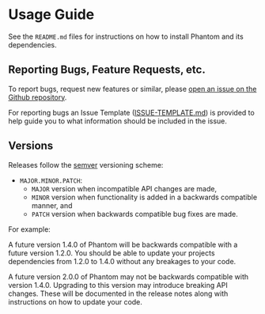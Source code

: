 # Usage Guide

See the `README.md` files for instructions on how to install Phantom and its
dependencies.


## Reporting Bugs, Feature Requests, etc.

To report bugs, request new features or similar, please [open an issue on the Github repository](https://github.com/jpmorganchase/Phantom/issues).

For reporting bugs an Issue Template ([ISSUE-TEMPLATE.md]()) is provided to help guide
you to what information should be included in the issue.


## Versions

Releases follow the [semver](https://semver.org) versioning scheme:

- `MAJOR.MINOR.PATCH`:
  - `MAJOR` version when incompatible API changes are made,
  - `MINOR` version when functionality is added in a backwards compatible manner, and
  - `PATCH` version when backwards compatible bug fixes are made.

For example:

A future version 1.4.0 of Phantom will be backwards compatible with a future version
1.2.0. You should be able to update your projects dependencies from 1.2.0 to 1.4.0
without any breakages to your code.

A future version 2.0.0 of Phantom may not be backwards compatible with version 1.4.0.
Upgrading to this version may introduce breaking API changes. These will be documented
in the release notes along with instructions on how to update your code. 
